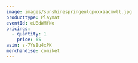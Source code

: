 ```yaml
---
image: images/sunshinespringeulqpoxxaacmwll.jpg
producttype: Playmat
eventId: eUBdWMfNo
pricings:
  - quantity: 1
    price: 65
asin: s-7YsBu4xPK
merchandise: comiket
---
```

